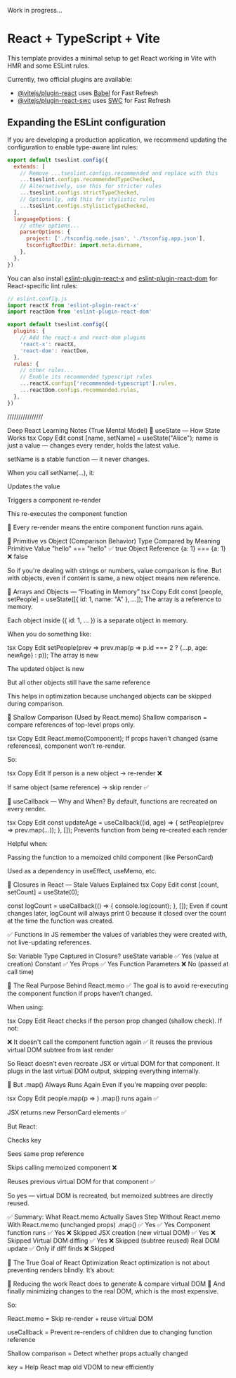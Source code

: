 Work in progress... 

# React + TypeScript + Vite

This template provides a minimal setup to get React working in Vite with HMR and some ESLint rules.

Currently, two official plugins are available:

- [@vitejs/plugin-react](https://github.com/vitejs/vite-plugin-react/blob/main/packages/plugin-react) uses [Babel](https://babeljs.io/) for Fast Refresh
- [@vitejs/plugin-react-swc](https://github.com/vitejs/vite-plugin-react/blob/main/packages/plugin-react-swc) uses [SWC](https://swc.rs/) for Fast Refresh

## Expanding the ESLint configuration

If you are developing a production application, we recommend updating the configuration to enable type-aware lint rules:

```js
export default tseslint.config({
  extends: [
    // Remove ...tseslint.configs.recommended and replace with this
    ...tseslint.configs.recommendedTypeChecked,
    // Alternatively, use this for stricter rules
    ...tseslint.configs.strictTypeChecked,
    // Optionally, add this for stylistic rules
    ...tseslint.configs.stylisticTypeChecked,
  ],
  languageOptions: {
    // other options...
    parserOptions: {
      project: ['./tsconfig.node.json', './tsconfig.app.json'],
      tsconfigRootDir: import.meta.dirname,
    },
  },
})
```

You can also install [eslint-plugin-react-x](https://github.com/Rel1cx/eslint-react/tree/main/packages/plugins/eslint-plugin-react-x) and [eslint-plugin-react-dom](https://github.com/Rel1cx/eslint-react/tree/main/packages/plugins/eslint-plugin-react-dom) for React-specific lint rules:

```js
// eslint.config.js
import reactX from 'eslint-plugin-react-x'
import reactDom from 'eslint-plugin-react-dom'

export default tseslint.config({
  plugins: {
    // Add the react-x and react-dom plugins
    'react-x': reactX,
    'react-dom': reactDom,
  },
  rules: {
    // other rules...
    // Enable its recommended typescript rules
    ...reactX.configs['recommended-typescript'].rules,
    ...reactDom.configs.recommended.rules,
  },
})
```

////////////////

Deep React Learning Notes (True Mental Model)
🔸 useState — How State Works
tsx
Copy
Edit
const [name, setName] = useState("Alice");
name is just a value — changes every render, holds the latest value.

setName is a stable function — it never changes.

When you call setName(...), it:

Updates the value

Triggers a component re-render

This re-executes the component function

🔁 Every re-render means the entire component function runs again.

🔸 Primitive vs Object (Comparison Behavior)
Type	Compared by	Meaning
Primitive	Value	"hello" === "hello" ✅ true
Object	Reference	{a: 1} === {a: 1} ❌ false

So if you're dealing with strings or numbers, value comparison is fine.
But with objects, even if content is same, a new object means new reference.

🔸 Arrays and Objects — “Floating in Memory”
tsx
Copy
Edit
const [people, setPeople] = useState([{ id: 1, name: "A" }, ...]);
The array is a reference to memory.

Each object inside ({ id: 1, ... }) is a separate object in memory.

When you do something like:

tsx
Copy
Edit
setPeople(prev => prev.map(p => p.id === 2 ? {...p, age: newAge} : p));
The array is new

The updated object is new

But all other objects still have the same reference

This helps in optimization because unchanged objects can be skipped during comparison.

🔸 Shallow Comparison (Used by React.memo)
Shallow comparison = compare references of top-level props only.

tsx
Copy
Edit
React.memo(Component);
If props haven't changed (same references), component won’t re-render.

So:

tsx
Copy
Edit
<PersonCard person={person} />
If person is a new object → re-render ❌

If same object (same reference) → skip render ✅

🔸 useCallback — Why and When?
By default, functions are recreated on every render.

tsx
Copy
Edit
const updateAge = useCallback((id, age) => {
  setPeople(prev => prev.map(...));
}, []);
Prevents function from being re-created each render

Helpful when:

Passing the function to a memoized child component (like PersonCard)

Used as a dependency in useEffect, useMemo, etc.

🔸 Closures in React — Stale Values Explained
tsx
Copy
Edit
const [count, setCount] = useState(0);

const logCount = useCallback(() => {
  console.log(count);
}, []);
Even if count changes later, logCount will always print 0
because it closed over the count at the time the function was created.

✅ Functions in JS remember the values of variables they were created with, not live-updating references.

So:
Variable Type	Captured in Closure?
useState variable	✅ Yes (value at creation)
Constant	✅ Yes
Props	✅ Yes
Function Parameters	❌ No (passed at call time)

🔸 The Real Purpose Behind React.memo
✅ The goal is to avoid re-executing the component function
if props haven’t changed.

When using:

tsx
Copy
Edit
<PersonCardMemo person={person} />
React checks if the person prop changed (shallow check). If not:

❌ It doesn't call the component function again
✅ It reuses the previous virtual DOM subtree from last render

So React doesn’t even recreate JSX or virtual DOM for that component.
It plugs in the last virtual DOM output, skipping everything internally.

🔁 But .map() Always Runs Again
Even if you're mapping over people:

tsx
Copy
Edit
people.map(p => <PersonCard key={p.id} person={p} />)
.map() runs again ✅

JSX returns new PersonCard elements ✅

But React:

Checks key

Sees same prop reference

Skips calling memoized component ❌

Reuses previous virtual DOM for that component ✅

So yes — virtual DOM is recreated, but memoized subtrees are directly reused.

✅ Summary: What React.memo Actually Saves
Step	Without React.memo	With React.memo (unchanged props)
.map()	✅ Yes	✅ Yes
Component function runs	✅ Yes	❌ Skipped
JSX creation (new virtual DOM)	✅ Yes	❌ Skipped
Virtual DOM diffing	✅ Yes	❌ Skipped (subtree reused)
Real DOM update	✅ Only if diff finds	❌ Skipped

🚀 The True Goal of React Optimization
React optimization is not about preventing renders blindly.
It’s about:

🧠 Reducing the work React does to generate & compare virtual DOM
🧱 And finally minimizing changes to the real DOM, which is the most expensive.

So:

React.memo = Skip re-render + reuse virtual DOM

useCallback = Prevent re-renders of children due to changing function reference

Shallow comparison = Detect whether props actually changed

key = Help React map old VDOM to new efficiently